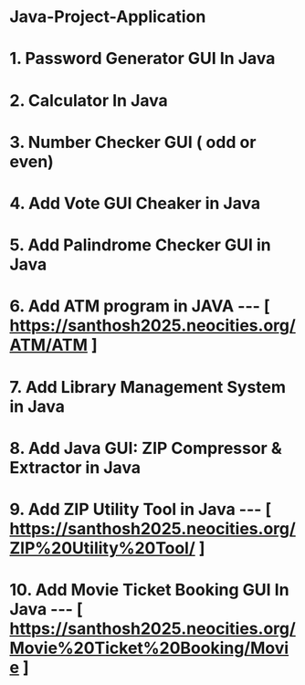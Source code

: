 # Java-Project-Application
# 1. Password Generator GUI In Java
# 2. Calculator In Java
# 3. Number Checker GUI ( odd or even)
# 4. Add Vote GUI Cheaker in Java
# 5. Add Palindrome Checker GUI in Java
# 6. Add ATM program in JAVA  --- [ https://santhosh2025.neocities.org/ATM/ATM ]
# 7. Add Library Management System in Java
# 8. Add Java GUI: ZIP Compressor & Extractor in Java
# 9. Add ZIP Utility Tool in Java   --- [ https://santhosh2025.neocities.org/ZIP%20Utility%20Tool/ ]
# 10. Add Movie Ticket Booking GUI In Java ---  [ https://santhosh2025.neocities.org/Movie%20Ticket%20Booking/Movie ]
 
